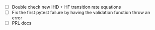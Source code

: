 - [ ] Double check new IHD + HF transition rate equations
- [ ] Fix the first pytest failure by having the validation function throw an error
- [ ] PRL docs
